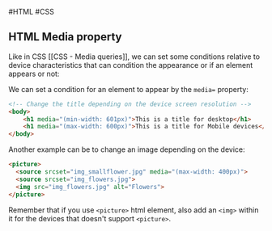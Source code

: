 #HTML #CSS 
## HTML Media property

Like in CSS [[CSS - Media queries]], we can set some conditions relative to device characteristics that can condition the appearance or if an element appears or not: 

We can set a condition for an element to appear by the `media=` property: 

```html
<!-- Change the title depending on the device screen resolution -->
<body>
	<h1 media="(min-width: 601px)">This is a title for desktop</h1>
	<h1 media="(max-width: 600px)">This is a title for Mobile devices</h1>
</body>
```


Another example can be to change an image depending on the device: 

```html
<picture>  
  <source srcset="img_smallflower.jpg" media="(max-width: 400px)">  
  <source srcset="img_flowers.jpg">  
  <img src="img_flowers.jpg" alt="Flowers">  
</picture>
```

Remember that if you use `<picture>` html element, also add an `<img>` within it for the devices that doesn't support `<picture>`. 